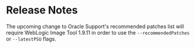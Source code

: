 # Release Notes

The upcoming change to Oracle Support's recommended patches list will require
WebLogic Image Tool 1.9.11 in order to use the `--recommendedPatches` or `--latestPSU` flags.
